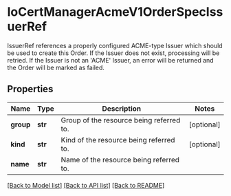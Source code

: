 # IoCertManagerAcmeV1OrderSpecIssuerRef

IssuerRef references a properly configured ACME-type Issuer which should be used to create this Order. If the Issuer does not exist, processing will be retried. If the Issuer is not an 'ACME' Issuer, an error will be returned and the Order will be marked as failed.
## Properties
Name | Type | Description | Notes
------------ | ------------- | ------------- | -------------
**group** | **str** | Group of the resource being referred to. | [optional] 
**kind** | **str** | Kind of the resource being referred to. | [optional] 
**name** | **str** | Name of the resource being referred to. | 

[[Back to Model list]](../README.md#documentation-for-models) [[Back to API list]](../README.md#documentation-for-api-endpoints) [[Back to README]](../README.md)


